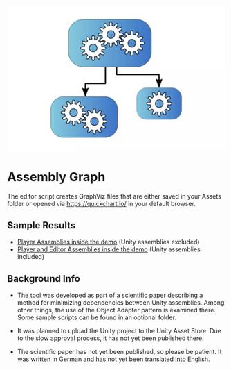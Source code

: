![Logo of the Unity Asset Package](./resources/logo.webp)

# Assembly Graph

The editor script creates GraphViz files that are either saved in your Assets folder or opened via https://quickchart.io/ in your default browser.

## Sample Results

- [Player Assemblies inside the demo](https://quickchart.io/graphviz?graph=digraph{%22asset-store-tools-editor%22[style=filled,fillcolor=gray];%22LocalStorage%22;%22FakeBackend%22;%22AppLayer%22;%22AssemblyGraphEditor%22[style=filled,fillcolor=gray];%22SaveSystem%22;%22RemoteStorage%22;%22AppLayer%22-%3E%22FakeBackend%22;%22AppLayer%22-%3E%22LocalStorage%22;%22AppLayer%22-%3E%22SaveSystem%22;%22AppLayer%22-%3E%22RemoteStorage%22;}) (Unity assemblies excluded)
- [Player and Editor Assemblies inside the demo](https://quickchart.io/graphviz?graph=digraph{%22Unity.Timeline%22;%22Unity.Timeline.Editor%22[style=filled,fillcolor=gray];%22Unity.TextMeshPro.Editor%22[style=filled,fillcolor=gray];%22Unity.VisualScripting.Flow%22;%22asset-store-tools-editor%22[style=filled,fillcolor=gray];%22UnityEditor.UI%22[style=filled,fillcolor=gray];%22Unity.PlasticSCM.Editor%22[style=filled,fillcolor=gray];%22Unity.VisualScripting.Core%22;%22Unity.VisualScripting.Core.Editor%22[style=filled,fillcolor=gray];%22Unity.VisualScripting.Flow.Editor%22[style=filled,fillcolor=gray];%22UnityEditor.TestRunner%22[style=filled,fillcolor=gray];%22Unity.VisualScripting.SettingsProvider.Editor%22[style=filled,fillcolor=gray];%22UnityEngine.TestRunner%22;%22UnityEngine.UI%22;%22Unity.VisualStudio.Editor%22[style=filled,fillcolor=gray];%22Unity.TestTools.CodeCoverage.Editor.OpenCover.Model%22[style=filled,fillcolor=gray];%22Unity.Rider.Editor%22[style=filled,fillcolor=gray];%22LocalStorage%22;%22Unity.VisualScripting.State.Editor%22[style=filled,fillcolor=gray];%22Unity.TestTools.CodeCoverage.Editor%22[style=filled,fillcolor=gray];%22FakeBackend%22;%22AppLayer%22;%22Unity.VisualScripting.State%22;%22Unity.TextMeshPro%22;%22Unity.Performance.Profile-Analyzer.Editor%22[style=filled,fillcolor=gray];%22Unity.VSCode.Editor%22[style=filled,fillcolor=gray];%22Unity.TestTools.CodeCoverage.Editor.OpenCover.Mono.Reflection%22[style=filled,fillcolor=gray];%22Unity.Settings.Editor%22[style=filled,fillcolor=gray];%22AssemblyGraphEditor%22[style=filled,fillcolor=gray];%22SaveSystem%22;%22Unity.EditorCoroutines.Editor%22[style=filled,fillcolor=gray];%22RemoteStorage%22;%22Unity.VisualScripting.Shared.Editor%22[style=filled,fillcolor=gray];%22Unity.CollabProxy.Editor%22[style=filled,fillcolor=gray];%22Unity.Timeline%22-%3E%22UnityEditor.UI%22;%22Unity.Timeline%22-%3E%22UnityEngine.UI%22;%22Unity.Timeline.Editor%22-%3E%22Unity.Timeline%22;%22Unity.Timeline.Editor%22-%3E%22UnityEditor.UI%22;%22Unity.Timeline.Editor%22-%3E%22UnityEngine.UI%22;%22Unity.Timeline.Editor%22-%3E%22UnityEditor.TestRunner%22;%22Unity.Timeline.Editor%22-%3E%22UnityEngine.TestRunner%22;%22Unity.TextMeshPro.Editor%22-%3E%22Unity.TextMeshPro%22;%22Unity.TextMeshPro.Editor%22-%3E%22UnityEditor.UI%22;%22Unity.TextMeshPro.Editor%22-%3E%22UnityEngine.UI%22;%22Unity.TextMeshPro.Editor%22-%3E%22UnityEditor.TestRunner%22;%22Unity.TextMeshPro.Editor%22-%3E%22UnityEngine.TestRunner%22;%22Unity.VisualScripting.Flow%22-%3E%22Unity.VisualScripting.Core%22;%22Unity.VisualScripting.Flow%22-%3E%22UnityEditor.UI%22;%22Unity.VisualScripting.Flow%22-%3E%22UnityEngine.UI%22;%22asset-store-tools-editor%22-%3E%22UnityEditor.UI%22;%22asset-store-tools-editor%22-%3E%22UnityEngine.UI%22;%22asset-store-tools-editor%22-%3E%22UnityEditor.TestRunner%22;%22asset-store-tools-editor%22-%3E%22UnityEngine.TestRunner%22;%22UnityEditor.UI%22-%3E%22UnityEngine.UI%22;%22UnityEditor.UI%22-%3E%22UnityEditor.TestRunner%22;%22UnityEditor.UI%22-%3E%22UnityEngine.TestRunner%22;%22Unity.PlasticSCM.Editor%22-%3E%22UnityEditor.UI%22;%22Unity.PlasticSCM.Editor%22-%3E%22UnityEngine.UI%22;%22Unity.PlasticSCM.Editor%22-%3E%22UnityEditor.TestRunner%22;%22Unity.PlasticSCM.Editor%22-%3E%22UnityEngine.TestRunner%22;%22Unity.VisualScripting.Core%22-%3E%22UnityEditor.UI%22;%22Unity.VisualScripting.Core%22-%3E%22UnityEngine.UI%22;%22Unity.VisualScripting.Core.Editor%22-%3E%22Unity.VisualScripting.Core%22;%22Unity.VisualScripting.Core.Editor%22-%3E%22UnityEditor.UI%22;%22Unity.VisualScripting.Core.Editor%22-%3E%22UnityEngine.UI%22;%22Unity.VisualScripting.Core.Editor%22-%3E%22UnityEditor.TestRunner%22;%22Unity.VisualScripting.Core.Editor%22-%3E%22UnityEngine.TestRunner%22;%22Unity.VisualScripting.Flow.Editor%22-%3E%22Unity.VisualScripting.Core%22;%22Unity.VisualScripting.Flow.Editor%22-%3E%22Unity.VisualScripting.Core.Editor%22;%22Unity.VisualScripting.Flow.Editor%22-%3E%22Unity.VisualScripting.Flow%22;%22Unity.VisualScripting.Flow.Editor%22-%3E%22UnityEditor.UI%22;%22Unity.VisualScripting.Flow.Editor%22-%3E%22UnityEngine.UI%22;%22Unity.VisualScripting.Flow.Editor%22-%3E%22UnityEditor.TestRunner%22;%22Unity.VisualScripting.Flow.Editor%22-%3E%22UnityEngine.TestRunner%22;%22UnityEditor.TestRunner%22-%3E%22UnityEngine.TestRunner%22;%22Unity.VisualScripting.SettingsProvider.Editor%22-%3E%22Unity.VisualScripting.Core%22;%22Unity.VisualScripting.SettingsProvider.Editor%22-%3E%22Unity.VisualScripting.Core.Editor%22;%22Unity.VisualScripting.SettingsProvider.Editor%22-%3E%22Unity.VisualScripting.Flow%22;%22Unity.VisualScripting.SettingsProvider.Editor%22-%3E%22Unity.VisualScripting.Flow.Editor%22;%22Unity.VisualScripting.SettingsProvider.Editor%22-%3E%22Unity.VisualScripting.State%22;%22Unity.VisualScripting.SettingsProvider.Editor%22-%3E%22UnityEditor.UI%22;%22Unity.VisualScripting.SettingsProvider.Editor%22-%3E%22UnityEngine.UI%22;%22Unity.VisualScripting.SettingsProvider.Editor%22-%3E%22UnityEditor.TestRunner%22;%22Unity.VisualScripting.SettingsProvider.Editor%22-%3E%22UnityEngine.TestRunner%22;%22Unity.VisualStudio.Editor%22-%3E%22UnityEditor.UI%22;%22Unity.VisualStudio.Editor%22-%3E%22UnityEngine.UI%22;%22Unity.VisualStudio.Editor%22-%3E%22UnityEditor.TestRunner%22;%22Unity.VisualStudio.Editor%22-%3E%22UnityEngine.TestRunner%22;%22Unity.TestTools.CodeCoverage.Editor.OpenCover.Model%22-%3E%22UnityEditor.UI%22;%22Unity.TestTools.CodeCoverage.Editor.OpenCover.Model%22-%3E%22UnityEngine.UI%22;%22Unity.TestTools.CodeCoverage.Editor.OpenCover.Model%22-%3E%22UnityEditor.TestRunner%22;%22Unity.TestTools.CodeCoverage.Editor.OpenCover.Model%22-%3E%22UnityEngine.TestRunner%22;%22Unity.Rider.Editor%22-%3E%22UnityEditor.TestRunner%22;%22Unity.Rider.Editor%22-%3E%22UnityEngine.TestRunner%22;%22Unity.Rider.Editor%22-%3E%22UnityEditor.UI%22;%22Unity.Rider.Editor%22-%3E%22UnityEngine.UI%22;%22LocalStorage%22-%3E%22UnityEditor.UI%22;%22LocalStorage%22-%3E%22UnityEngine.UI%22;%22Unity.VisualScripting.State.Editor%22-%3E%22Unity.VisualScripting.Core%22;%22Unity.VisualScripting.State.Editor%22-%3E%22Unity.VisualScripting.Flow%22;%22Unity.VisualScripting.State.Editor%22-%3E%22Unity.VisualScripting.State%22;%22Unity.VisualScripting.State.Editor%22-%3E%22Unity.VisualScripting.Core.Editor%22;%22Unity.VisualScripting.State.Editor%22-%3E%22Unity.VisualScripting.Flow.Editor%22;%22Unity.VisualScripting.State.Editor%22-%3E%22UnityEditor.UI%22;%22Unity.VisualScripting.State.Editor%22-%3E%22UnityEngine.UI%22;%22Unity.VisualScripting.State.Editor%22-%3E%22UnityEditor.TestRunner%22;%22Unity.VisualScripting.State.Editor%22-%3E%22UnityEngine.TestRunner%22;%22Unity.TestTools.CodeCoverage.Editor%22-%3E%22UnityEngine.TestRunner%22;%22Unity.TestTools.CodeCoverage.Editor%22-%3E%22UnityEditor.TestRunner%22;%22Unity.TestTools.CodeCoverage.Editor%22-%3E%22Unity.TestTools.CodeCoverage.Editor.OpenCover.Model%22;%22Unity.TestTools.CodeCoverage.Editor%22-%3E%22Unity.TestTools.CodeCoverage.Editor.OpenCover.Mono.Reflection%22;%22Unity.TestTools.CodeCoverage.Editor%22-%3E%22Unity.Settings.Editor%22;%22Unity.TestTools.CodeCoverage.Editor%22-%3E%22UnityEditor.UI%22;%22Unity.TestTools.CodeCoverage.Editor%22-%3E%22UnityEngine.UI%22;%22FakeBackend%22-%3E%22UnityEditor.UI%22;%22FakeBackend%22-%3E%22UnityEngine.UI%22;%22AppLayer%22-%3E%22FakeBackend%22;%22AppLayer%22-%3E%22LocalStorage%22;%22AppLayer%22-%3E%22SaveSystem%22;%22AppLayer%22-%3E%22RemoteStorage%22;%22AppLayer%22-%3E%22UnityEditor.UI%22;%22AppLayer%22-%3E%22UnityEngine.UI%22;%22Unity.VisualScripting.State%22-%3E%22Unity.VisualScripting.Core%22;%22Unity.VisualScripting.State%22-%3E%22Unity.VisualScripting.Flow%22;%22Unity.VisualScripting.State%22-%3E%22UnityEditor.UI%22;%22Unity.VisualScripting.State%22-%3E%22UnityEngine.UI%22;%22Unity.TextMeshPro%22-%3E%22UnityEditor.UI%22;%22Unity.TextMeshPro%22-%3E%22UnityEngine.UI%22;%22Unity.Performance.Profile-Analyzer.Editor%22-%3E%22UnityEditor.UI%22;%22Unity.Performance.Profile-Analyzer.Editor%22-%3E%22UnityEngine.UI%22;%22Unity.Performance.Profile-Analyzer.Editor%22-%3E%22UnityEditor.TestRunner%22;%22Unity.Performance.Profile-Analyzer.Editor%22-%3E%22UnityEngine.TestRunner%22;%22Unity.VSCode.Editor%22-%3E%22UnityEditor.UI%22;%22Unity.VSCode.Editor%22-%3E%22UnityEngine.UI%22;%22Unity.VSCode.Editor%22-%3E%22UnityEditor.TestRunner%22;%22Unity.VSCode.Editor%22-%3E%22UnityEngine.TestRunner%22;%22Unity.TestTools.CodeCoverage.Editor.OpenCover.Mono.Reflection%22-%3E%22UnityEditor.UI%22;%22Unity.TestTools.CodeCoverage.Editor.OpenCover.Mono.Reflection%22-%3E%22UnityEngine.UI%22;%22Unity.TestTools.CodeCoverage.Editor.OpenCover.Mono.Reflection%22-%3E%22UnityEditor.TestRunner%22;%22Unity.TestTools.CodeCoverage.Editor.OpenCover.Mono.Reflection%22-%3E%22UnityEngine.TestRunner%22;%22Unity.Settings.Editor%22-%3E%22UnityEditor.UI%22;%22Unity.Settings.Editor%22-%3E%22UnityEngine.UI%22;%22Unity.Settings.Editor%22-%3E%22UnityEditor.TestRunner%22;%22Unity.Settings.Editor%22-%3E%22UnityEngine.TestRunner%22;%22AssemblyGraphEditor%22-%3E%22UnityEditor.UI%22;%22AssemblyGraphEditor%22-%3E%22UnityEngine.UI%22;%22AssemblyGraphEditor%22-%3E%22UnityEditor.TestRunner%22;%22AssemblyGraphEditor%22-%3E%22UnityEngine.TestRunner%22;%22SaveSystem%22-%3E%22UnityEditor.UI%22;%22SaveSystem%22-%3E%22UnityEngine.UI%22;%22Unity.EditorCoroutines.Editor%22-%3E%22UnityEditor.UI%22;%22Unity.EditorCoroutines.Editor%22-%3E%22UnityEngine.UI%22;%22Unity.EditorCoroutines.Editor%22-%3E%22UnityEditor.TestRunner%22;%22Unity.EditorCoroutines.Editor%22-%3E%22UnityEngine.TestRunner%22;%22RemoteStorage%22-%3E%22UnityEditor.UI%22;%22RemoteStorage%22-%3E%22UnityEngine.UI%22;%22Unity.VisualScripting.Shared.Editor%22-%3E%22Unity.VisualScripting.Core.Editor%22;%22Unity.VisualScripting.Shared.Editor%22-%3E%22Unity.VisualScripting.Flow.Editor%22;%22Unity.VisualScripting.Shared.Editor%22-%3E%22Unity.VisualScripting.State.Editor%22;%22Unity.VisualScripting.Shared.Editor%22-%3E%22Unity.VisualScripting.Core%22;%22Unity.VisualScripting.Shared.Editor%22-%3E%22Unity.VisualScripting.Flow%22;%22Unity.VisualScripting.Shared.Editor%22-%3E%22Unity.VisualScripting.State%22;%22Unity.VisualScripting.Shared.Editor%22-%3E%22UnityEditor.UI%22;%22Unity.VisualScripting.Shared.Editor%22-%3E%22UnityEngine.UI%22;%22Unity.VisualScripting.Shared.Editor%22-%3E%22UnityEditor.TestRunner%22;%22Unity.VisualScripting.Shared.Editor%22-%3E%22UnityEngine.TestRunner%22;%22Unity.CollabProxy.Editor%22-%3E%22Unity.PlasticSCM.Editor%22;%22Unity.CollabProxy.Editor%22-%3E%22UnityEditor.UI%22;%22Unity.CollabProxy.Editor%22-%3E%22UnityEngine.UI%22;%22Unity.CollabProxy.Editor%22-%3E%22UnityEditor.TestRunner%22;%22Unity.CollabProxy.Editor%22-%3E%22UnityEngine.TestRunner%22;}) (Unity assemblies included)

## Background Info

- The tool was developed as part of a scientific paper describing a method for minimizing dependencies between Unity assemblies. Among other things, the use of the Object Adapter pattern is examined there. Some sample scripts can be found in an optional folder.

- It was planned to upload the Unity project to the Unity Asset Store. Due to the slow approval process, it has not yet been published there.

- The scientific paper has not yet been published, so please be patient. It was written in German and has not yet been translated into English.
